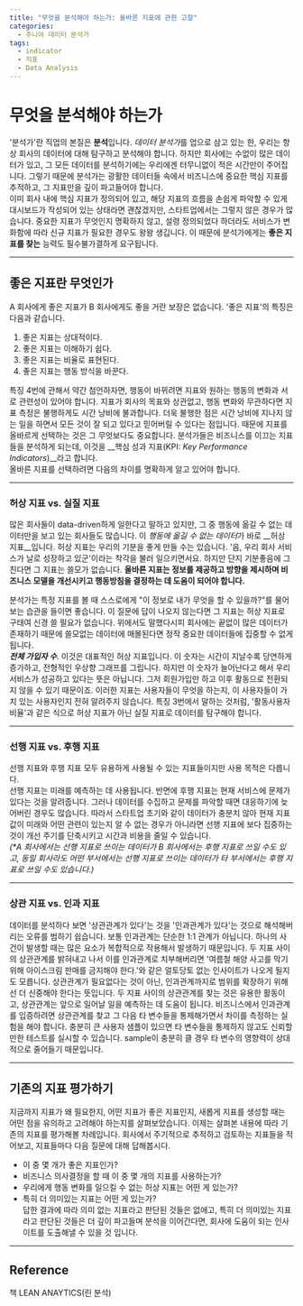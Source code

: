 ```yaml
---
title: "무엇을 분석해야 하는가: 올바른 지표에 관한 고찰"
categories:
  - 주니어 데이터 분석가
tags:
  - indicator
  - 지표
  - Data Analysis
---
```

     
# 무엇을 분석해야 하는가
    
'분석가'란 직업의 본질은 **분석**입니다. *데이터 분석가*를 업으로 삼고 있는 한, 우리는 항상 회사의 데이터에 대해 탐구하고 분석해야 합니다. 하지만 회사에는 수없이 많은 데이터가 있고, 그 모든 데이터를 분석하기에는 우리에겐 터무니없이 적은 시간만이 주어집니다. 그렇기 때문에 분석가는 광활한 데이터들 속에서 비즈니스에 중요한 핵심 지표를 추적하고, 그 지표만을 깊이 파고들어야 합니다.   
이미 회사 내에 핵심 지표가 정의되어 있고, 해당 지표의 흐름을 손쉽게 파악할 수 있게 대시보드가 작성되어 있는 상태라면 괜찮겠지만, 스타트업에서는 그렇지 않은 경우가 많습니다. 중요한 지표가 무엇인지 명확하지 않고, 설령 정의되었다 하더라도 서비스가 변화함에 따라 신규 지표가 필요한 경우도 왕왕 생깁니다. 이 때문에 분석가에게는 **좋은 지표를 찾는** 능력도 필수불가결하게 요구됩니다.   
     
---
    
## 좋은 지표란 무엇인가
A 회사에게 좋은 지표가 B 회사에게도 좋을 거란 보장은 없습니다. '좋은 지표'의 특징은 다음과 같습니다.  
1. 좋은 지표는 상대적이다.
2. 좋은 지표는 이해하기 쉽다.
3. 좋은 지표는 비율로 표현된다.
4. 좋은 지표는 행동 방식을 바꾼다.
   
특징 4번에 관해서 약간 첨언하자면, 행동이 바뀌려면 지표와 원하는 행동의 변화과 서로 관련성이 있어야 합니다. 지표가 회사의 목표와 상관없고, 행동 변화와 무관하다면 지표 측정은 불행하게도 시간 낭비에 불과합니다. 더욱 불행한 점은 시간 낭비에 지나지 않는 일을 하면서 모든 것이 잘 되고 있다고 믿어버릴 수 있다는 점입니다. 때문에 지표를 올바르게 선택하는 것은 그 무엇보다도 중요합니다. 분석가들은 비즈니스를 이끄는 지표들을 분석하게 되는데, 이것을 __핵심 성과 지표(KPI: *Key Performance Indicators*)__라고 합니다.   
올바른 지표를 선택하려면 다음의 차이를 명확하게 알고 있어야 합니다.   
   
---
   
### 허상 지표 vs. 실질 지표
많은 회사들이 data-driven하게 일한다고 말하고 있지만, 그 중 행동에 옮길 수 없는 데이터만을 보고 있는 회사들도 많습니다. 이 *행동에 옮길 수 없는 데이터*가 바로 __허상 지표__입니다. 허상 지표는 우리의 기분을 좋게 만들 수는 있습니다. '음, 우리 회사 서비스가 날로 성장하고 있군'이라는 착각을 불러 일으키면서요. 하지만 단지 기분좋음에 그친다면 그 지표는 쓸모가 없습니다. **올바른 지표는 정보를 제공하고 방향을 제시하며 비즈니스 모델을 개선시키고 행동방침을 결정하는 데 도움이 되어야 합니다.**   
   
분석가는 특정 지표를 볼 때 스스로에게 "이 정보로 내가 무엇을 할 수 있을까?"를 물어보는 습관을 들이면 좋습니다. 이 질문에 답이 나오지 않는다면 그 지표는 허상 지표로 구태여 신경 쓸 필요가 없습니다. 위에서도 말했다시피 회사에는 끝없이 많은 데이터가 존재하기 때문에 쓸모없는 데이터에 매몰된다면 정작 중요한 데이터들에 집중할 수 없게 됩니다.  
*__전체 가입자 수__*. 이것은 대표적인 허상 지표입니다. 이 숫자는 시간이 지날수록 당연하게 증가하고, 전형적인 우상향 그래프를 그립니다. 하지만 이 숫자가 늘어난다고 해서 우리 서비스가 성공하고 있다는 뜻은 아닙니다. 그저 회원가입만 하고 이후 활동으로 전환되지 않을 수 있기 때문이죠. 이러한 지표는 사용자들이 무엇을 하는지, 이 사용자들이 가치 있는 사용자인지 전혀 알려주지 않습니다. 특징 3번에서 말하는 것처럼, '활동사용자 비율'과 같은 식으로 허상 지표가 아닌 실질 지표로 데이터를 탐구해야 합니다.   
   
---
   
### 선행 지표 vs. 후행 지표
선행 지표와 후행 지표 모두 유용하게 사용될 수 있는 지표들이지만 사용 목적은 다릅니다.   
선행 지표는 미래를 예측하는 데 사용됩니다. 반면에 후행 지표는 현재 서비스에 문제가 있다는 것을 알려줍니다. 그러나 데이터를 수집하고 문제를 파악할 때면 대응하기에 늦어버린 경우도 많습니다. 따라서 스타트업 초기와 같이 데이터가 충분치 않아 현재 지표 값이 미래와 어떤 관련이 있는지 알 수 없는 경우가 아니라면 선행 지표에 보다 집중하는 것이 개선 주기를 단축시키고 시간과 비용을 줄일 수 있습니다.   
_(*A 회사에서는 선행 지표로 쓰이는 데이터가 B 회사에서는 후행 지표로 쓰일 수도 있고, 동일 회사라도 어떤 부서에서는 선행 지표로 쓰이는 데이터가 타 부서에서는 후행 지표로 쓰일 수도 있습니다.)_   
   
---
   
### 상관 지표 vs. 인과 지표
데이터를 분석하다 보면 '상관관계가 있다'는 것을 '인과관계가 있다'는 것으로 해석해버리는 오류를 범하기 쉽습니다. 보통 인과관계는 단순한 1:1 관계가 아닙니다. 하나의 사건이 발생할 때는 많은 요소가 복합적으로 작용해서 발생하기 때문입니다. 두 지표 사이의 상관관계를 밝혀내고 나서 이를 인과관계로 치부해버리면 '여름철 해양 사고를 막기 위해 아이스크림 판매를 금지해야 한다.'와 같은 얼토당토 없는 인사이트가 나오게 될지도 모릅니다. 상관관계가 필요없다는 것이 아닌, 인과관계까지로 범위를 확장하기 위해선 더 신중해야 한다는 뜻입니다. 두 지표 사이의 상관관계를 찾는 것은 유용한 활동이고, 상관관계는 앞으로 일어날 일을 예측하는 데 도움이 됩니다. 비즈니스에서 인과관계를 입증하려면 상관관계를 찾고 그 다음 타 변수들을 통제해가면서 차이를 측정하는 실험을 해야 합니다. 충분히 큰 사용자 샘플이 있으면 타 변수들을 통제하지 않고도 신뢰할 만한 테스트를 실시할 수 있습니다. sample이 충분히 클 경우 타 변수의 영향력이 상대적으로 줄어들기 때문입니다.   
   
---
   
## 기존의 지표 평가하기
지금까지 지표가 왜 필요한지, 어떤 지표가 좋은 지표인지, 새롭게 지표를 생성할 때는 어떤 점을 유의하고 고려해야 하는지를 살펴보았습니다. 이제는 살펴본 내용에 따라 기존의 지표를 평가해볼 차례입니다. 회사에서 주기적으로 추적하고 검토하는 지표들을 적어보고, 지표들마다 다음 질문에 대해 답해봅시다.   
* 이 중 몇 개가 좋은 지표인가?
* 비즈니스 의사결정을 할 때 이 중 몇 개의 지표를 사용하는가?
* 우리에게 행동 변화를 일으킬 수 없는 허상 지표는 어떤 게 있는가?
* 특히 더 의미있는 지표는 어떤 게 있는가?   
답한 결과에 따라 의미 없는 지표라고 판단된 것들은 없애고, 특히 더 의미있는 지표라고 판단된 것들은 더 깊이 파고들며 분석을 이어간다면, 회사에 도움이 되는 인사이트를 도출해낼 수 있을 것 입니다.   
   
---
   
## Reference
책 LEAN ANAYTICS(린 분석)